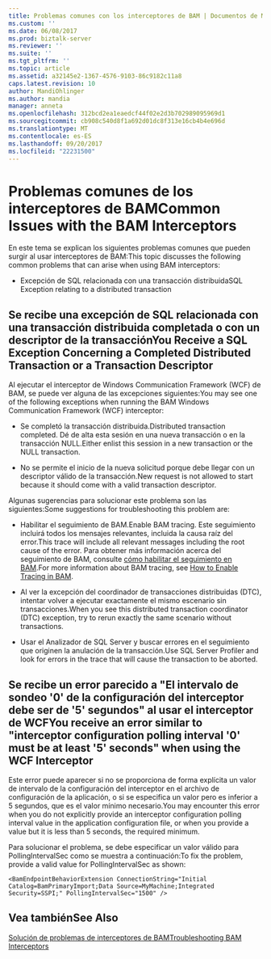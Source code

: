 ```yaml
---
title: Problemas comunes con los interceptores de BAM | Documentos de Microsoft
ms.custom: ''
ms.date: 06/08/2017
ms.prod: biztalk-server
ms.reviewer: ''
ms.suite: ''
ms.tgt_pltfrm: ''
ms.topic: article
ms.assetid: a32145e2-1367-4576-9103-86c9182c11a8
caps.latest.revision: 10
author: MandiOhlinger
ms.author: mandia
manager: anneta
ms.openlocfilehash: 312bcd2ea1eaedcf44f02e2d3b702989095969d1
ms.sourcegitcommit: cb908c540d8f1a692d01dc8f313e16cb4b4e696d
ms.translationtype: MT
ms.contentlocale: es-ES
ms.lasthandoff: 09/20/2017
ms.locfileid: "22231500"
---
```

# <a name="common-issues-with-the-bam-interceptors"></a><span data-ttu-id="4d6d1-102">Problemas comunes de los interceptores de BAM</span><span class="sxs-lookup"><span data-stu-id="4d6d1-102">Common Issues with the BAM Interceptors</span></span>
<span data-ttu-id="4d6d1-103">En este tema se explican los siguientes problemas comunes que pueden surgir al usar interceptores de BAM:</span><span class="sxs-lookup"><span data-stu-id="4d6d1-103">This topic discusses the following common problems that can arise when using BAM interceptors:</span></span>  
  
-   <span data-ttu-id="4d6d1-104">Excepción de SQL relacionada con una transacción distribuida</span><span class="sxs-lookup"><span data-stu-id="4d6d1-104">SQL Exception relating to a distributed transaction</span></span>  
  
## <a name="you-receive-a-sql-exception-concerning-a-completed-distributed-transaction-or-a-transaction-descriptor"></a><span data-ttu-id="4d6d1-105">Se recibe una excepción de SQL relacionada con una transacción distribuida completada o con un descriptor de la transacción</span><span class="sxs-lookup"><span data-stu-id="4d6d1-105">You Receive a SQL Exception Concerning a Completed Distributed Transaction or a Transaction Descriptor</span></span>  
 <span data-ttu-id="4d6d1-106">Al ejecutar el interceptor de Windows Communication Framework (WCF) de BAM, se puede ver alguna de las excepciones siguientes:</span><span class="sxs-lookup"><span data-stu-id="4d6d1-106">You may see one of the following exceptions when running the BAM Windows Communication Framework (WCF) interceptor:</span></span>  
  
-   <span data-ttu-id="4d6d1-107">Se completó la transacción distribuida.</span><span class="sxs-lookup"><span data-stu-id="4d6d1-107">Distributed transaction completed.</span></span> <span data-ttu-id="4d6d1-108">Dé de alta esta sesión en una nueva transacción o en la transacción NULL.</span><span class="sxs-lookup"><span data-stu-id="4d6d1-108">Either enlist this session in a new transaction or the NULL transaction.</span></span>  
  
-   <span data-ttu-id="4d6d1-109">No se permite el inicio de la nueva solicitud porque debe llegar con un descriptor válido de la transacción.</span><span class="sxs-lookup"><span data-stu-id="4d6d1-109">New request is not allowed to start because it should come with a valid transaction descriptor.</span></span>  
  
 <span data-ttu-id="4d6d1-110">Algunas sugerencias para solucionar este problema son las siguientes:</span><span class="sxs-lookup"><span data-stu-id="4d6d1-110">Some suggestions for troubleshooting this problem are:</span></span>  
  
-   <span data-ttu-id="4d6d1-111">Habilitar el seguimiento de BAM.</span><span class="sxs-lookup"><span data-stu-id="4d6d1-111">Enable BAM tracing.</span></span> <span data-ttu-id="4d6d1-112">Este seguimiento incluirá todos los mensajes relevantes, incluida la causa raíz del error.</span><span class="sxs-lookup"><span data-stu-id="4d6d1-112">This trace will include all relevant messages including the root cause of the error.</span></span> <span data-ttu-id="4d6d1-113">Para obtener más información acerca del seguimiento de BAM, consulte [cómo habilitar el seguimiento en BAM](../core/how-to-enable-tracing-in-bam.md).</span><span class="sxs-lookup"><span data-stu-id="4d6d1-113">For more information about BAM tracing, see [How to Enable Tracing in BAM](../core/how-to-enable-tracing-in-bam.md).</span></span>  
  
-   <span data-ttu-id="4d6d1-114">Al ver la excepción del coordinador de transacciones distribuidas (DTC), intentar volver a ejecutar exactamente el mismo escenario sin transacciones.</span><span class="sxs-lookup"><span data-stu-id="4d6d1-114">When you see this distributed transaction coordinator (DTC) exception, try to rerun exactly the same scenario without transactions.</span></span>  
  
-   <span data-ttu-id="4d6d1-115">Usar el Analizador de SQL Server y buscar errores en el seguimiento que originen la anulación de la transacción.</span><span class="sxs-lookup"><span data-stu-id="4d6d1-115">Use SQL Server Profiler and look for errors in the trace that will cause the transaction to be aborted.</span></span>  
  
## <a name="you-receive-an-error-similar-to-interceptor-configuration-polling-interval-0-must-be-at-least-5-seconds-when-using-the-wcf-interceptor"></a><span data-ttu-id="4d6d1-116">Se recibe un error parecido a "El intervalo de sondeo '0' de la configuración del interceptor debe ser de '5' segundos" al usar el interceptor de WCF</span><span class="sxs-lookup"><span data-stu-id="4d6d1-116">You receive an error similar to "interceptor configuration polling interval '0' must be at least '5' seconds" when using the WCF Interceptor</span></span>  
 <span data-ttu-id="4d6d1-117">Este error puede aparecer si no se proporciona de forma explícita un valor de intervalo de la configuración del interceptor en el archivo de configuración de la aplicación, o si se especifica un valor pero es inferior a 5 segundos, que es el valor mínimo necesario.</span><span class="sxs-lookup"><span data-stu-id="4d6d1-117">You may encounter this error when you do not explicitly provide an interceptor configuration polling interval value in the application configuration file, or when you provide a value but it is less than 5 seconds, the required minimum.</span></span>  
  
 <span data-ttu-id="4d6d1-118">Para solucionar el problema, se debe especificar un valor válido para PollingIntervalSec como se muestra a continuación:</span><span class="sxs-lookup"><span data-stu-id="4d6d1-118">To fix the problem, provide a valid value for PollingIntervalSec as shown:</span></span>  
  
```  
<BamEndpointBehaviorExtension ConnectionString="Initial Catalog=BamPrimaryImport;Data Source=MyMachine;Integrated Security=SSPI;" PollingIntervalSec="1500" />  
```  
  
## <a name="see-also"></a><span data-ttu-id="4d6d1-119">Vea también</span><span class="sxs-lookup"><span data-stu-id="4d6d1-119">See Also</span></span>  
 [<span data-ttu-id="4d6d1-120">Solución de problemas de interceptores de BAM</span><span class="sxs-lookup"><span data-stu-id="4d6d1-120">Troubleshooting BAM Interceptors</span></span>](../core/troubleshooting-bam-interceptors.md)